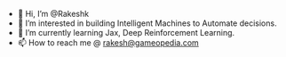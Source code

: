 - 👋 Hi, I’m @Rakeshk
- 👀 I’m interested in building Intelligent Machines to Automate decisions.
- 🌱 I’m currently learning Jax, Deep Reinforcement Learning.
- 📫 How to reach me @ [rakesh@gameopedia.com](mailto:rakesh@gameopedia.com)

<!---
RakeshkGP/RakeshkGP is a ✨ special ✨ repository because its `README.md` (this file) appears on your GitHub profile.
You can click the Preview link to take a look at your changes.
--->
